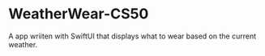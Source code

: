 # WeatherWear-CS50
A app wriiten with SwiftUI that displays what to wear based on the current weather.
